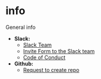 # info
General info

* **Slack:**
  * [Slack Team](https://andela-hacks.slack.com)
  * [Invite Form to the Slack team](http://bit.ly/andelahacks-slack)
  * [Code of Conduct](https://github.com/AndelaHacks/info/blob/master/slack-coc.md)
* **Github:**
  * [Request to create repo](http://bit.ly/andelahacks-github)
